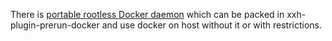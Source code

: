There is [portable rootless Docker daemon](https://docs.docker.com/engine/security/rootless/) which can be packed in xxh-plugin-prerun-docker and use docker on host without it or with restrictions.
